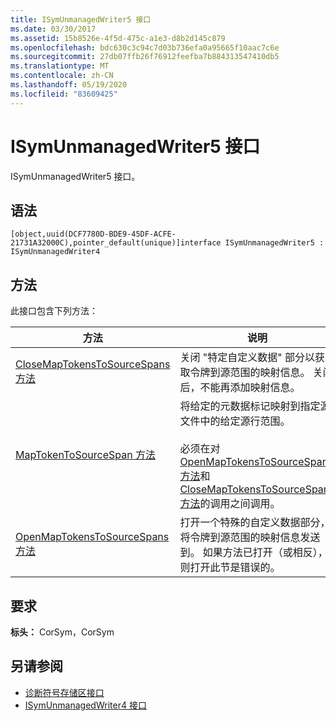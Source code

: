 ```yaml
---
title: ISymUnmanagedWriter5 接口
ms.date: 03/30/2017
ms.assetid: 15b8526e-4f5d-475c-a1e3-d8b2d145c879
ms.openlocfilehash: bdc630c3c94c7d03b736efa0a95665f10aac7c6e
ms.sourcegitcommit: 27db07ffb26f76912feefba7b884313547410db5
ms.translationtype: MT
ms.contentlocale: zh-CN
ms.lasthandoff: 05/19/2020
ms.locfileid: "83609425"
---
```

# <a name="isymunmanagedwriter5-interface"></a>ISymUnmanagedWriter5 接口
ISymUnmanagedWriter5 接口。  
  
## <a name="syntax"></a>语法  
  
```idl  
[object,uuid(DCF7780D-BDE9-45DF-ACFE-21731A32000C),pointer_default(unique)]interface ISymUnmanagedWriter5 : ISymUnmanagedWriter4  
```  
  
## <a name="methods"></a>方法  
 此接口包含下列方法：  
  
|方法|说明|  
|------------|-----------------|  
|[CloseMapTokensToSourceSpans 方法](isymunmanagedwriter5-closemaptokenstosourcespans-method.md)|关闭 "特定自定义数据" 部分以获取令牌到源范围的映射信息。 关闭后，不能再添加映射信息。|  
|[MapTokenToSourceSpan 方法](../../../../docs/framework/unmanaged-api/diagnostics/isymunmanagedwriter5-maptokentosourcespan-method.md)|将给定的元数据标记映射到指定源文件中的给定源行范围。<br /><br /> 必须在对[OpenMapTokensToSourceSpans 方法](../../../../docs/framework/unmanaged-api/diagnostics/isymunmanagedwriter5-openmaptokenstosourcespans-method.md)和[CloseMapTokensToSourceSpans 方法](isymunmanagedwriter5-closemaptokenstosourcespans-method.md)的调用之间调用。|  
|[OpenMapTokensToSourceSpans 方法](isymunmanagedwriter5-openmaptokenstosourcespans-method.md)|打开一个特殊的自定义数据部分，将令牌到源范围的映射信息发送到。 如果方法已打开（或相反），则打开此节是错误的。|  
  
## <a name="requirements"></a>要求  
 **标头：** CorSym，CorSym  
  
## <a name="see-also"></a>另请参阅

- [诊断符号存储区接口](diagnostics-symbol-store-interfaces.md)
- [ISymUnmanagedWriter4 接口](isymunmanagedwriter4-interface.md)
